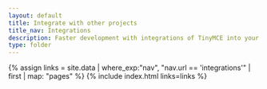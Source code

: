 ```yaml
---
layout: default
title: Integrate with other projects
title_nav: Integrations
description: Faster development with integrations of TinyMCE into your favorite framework or CMS.
type: folder
---
```


{% assign links = site.data | where_exp:"nav", "nav.url == 'integrations'" | first | map: "pages" %}
{% include index.html links=links %}
